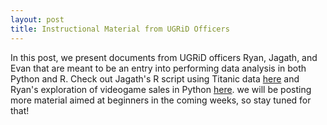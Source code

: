```yaml
---
layout: post
title: Instructional Material from UGRiD Officers
---
```


In this post, we present documents from UGRiD officers Ryan, Jagath, and Evan that are meant to be an entry into performing data analysis in both Python and R. Check out Jagath's R script using Titanic data [here](https://github.com/jagath-jaikumar/TitanicExploration/blob/master/titanic_exploration.R) and Ryan's exploration of videogame sales in Python [here](https://www.kaggle.com/coffeepot/videogame-sales). we will be posting more material aimed at beginners in the coming  weeks, so stay tuned for that!
